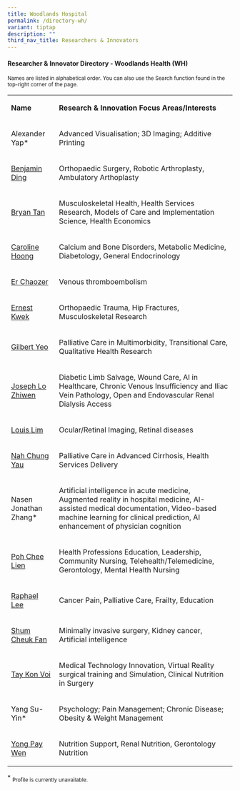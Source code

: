 ```yaml
---
title: Woodlands Hospital
permalink: /directory-wh/
variant: tiptap
description: ""
third_nav_title: Researchers & Innovators
---
```

<h4><strong>Researcher &amp; Innovator Directory - Woodlands Health (WH)</strong></h4>
<p><sup>Names are listed in alphabetical order. You can also use the Search function found in the top-right corner of the page.</sup>
</p>
<p></p>
<table style="minWidth: 50px">
<colgroup>
<col>
<col>
</colgroup>
<tbody>
<tr>
<td rowspan="1" colspan="1">
<p><strong>Name</strong>
</p>
</td>
<td rowspan="1" colspan="1">
<p><strong>Research&nbsp;&amp; Innovation&nbsp;Focus Areas/Interests</strong>
</p>
</td>
</tr>
<tr>
<td rowspan="1" colspan="1">
<p>Alexander Yap*</p>
</td>
<td rowspan="1" colspan="1">
<p>Advanced Visualisation; 3D Imaging; Additive Printing</p>
</td>
</tr>
<tr>
<td rowspan="1" colspan="1">
<p><a href="/files/Researcher Directory/WH/Benjamin_Ding_v1224.pdf" rel="noopener nofollow" target="_blank">Benjamin Ding</a>
</p>
</td>
<td rowspan="1" colspan="1">
<p>Orthopaedic Surgery, Robotic Arthroplasty, Ambulatory Arthoplasty</p>
</td>
</tr>
<tr>
<td rowspan="1" colspan="1">
<p><a href="/files/Researcher Directory/WH/Bryan_Tan_NHG_edited_Jun_2025.pdf" rel="noopener nofollow" target="_blank">Bryan Tan</a>
</p>
</td>
<td rowspan="1" colspan="1">
<p>Musculoskeletal Health, Health Services Research, Models of Care and Implementation
Science, Health Economics</p>
</td>
</tr>
<tr>
<td rowspan="1" colspan="1">
<p><a href="/files/Researcher Directory/WH/Caroline_Hoong_NHG_edited__Jun_2025.pdf" rel="noopener nofollow" target="_blank">Caroline Hoong</a>
</p>
</td>
<td rowspan="1" colspan="1">
<p>Calcium and Bone Disorders, Metabolic Medicine, Diabetology, General Endocrinology</p>
</td>
</tr>
<tr>
<td rowspan="1" colspan="1">
<p><a href="/files/Researcher Directory/WH/Er_Chaozer_NHG_edited__Jun_2025.pdf" rel="noopener nofollow" target="_blank">Er Chaozer</a>
</p>
</td>
<td rowspan="1" colspan="1">
<p>Venous thromboembolism</p>
</td>
</tr>
<tr>
<td rowspan="1" colspan="1">
<p><a href="/files/Researcher Directory/WH/Ernest_Kwek_v1224.pdf" rel="noopener nofollow" target="_blank">Ernest Kwek</a>
</p>
</td>
<td rowspan="1" colspan="1">
<p>Orthopaedic Trauma, Hip Fractures, Musculoskeletal Research</p>
</td>
</tr>
<tr>
<td rowspan="1" colspan="1">
<p><a href="/files/Researcher Directory/WH/Gilbert_Yeo_NHG_edited_Jun_2025.pdf" rel="noopener nofollow" target="_blank">Gilbert Yeo</a>
</p>
</td>
<td rowspan="1" colspan="1">
<p>Palliative Care in Multimorbidity, Transitional Care, Qualitative Health
Research</p>
</td>
</tr>
<tr>
<td rowspan="1" colspan="1">
<p><a href="/files/Researcher Directory/WH/Joseph_Lo_NHG_edited_Jun_2025.pdf" rel="noopener nofollow" target="_blank">Joseph Lo Zhiwen</a>
</p>
</td>
<td rowspan="1" colspan="1">
<p>Diabetic Limb Salvage, Wound Care, AI in Healthcare, Chronic Venous Insufficiency
and Iliac Vein Pathology, Open and Endovascular Renal Dialysis Access&nbsp;</p>
</td>
</tr>
<tr>
<td rowspan="1" colspan="1">
<p><a href="/files/Researcher Directory/WH/Louis_Lim__NHG_edited_Jun_2025.pdf" rel="noopener nofollow" target="_blank">Louis Lim</a>
</p>
</td>
<td rowspan="1" colspan="1">
<p>Ocular/Retinal Imaging, Retinal diseases</p>
</td>
</tr>
<tr>
<td rowspan="1" colspan="1">
<p><a href="/files/Researcher Directory/WH/WHC___Nah_Chung_Yau_v0624.pdf" rel="noopener noreferrer nofollow" target="_blank">Nah Chung Yau</a>
</p>
</td>
<td rowspan="1" colspan="1">
<p>Palliative Care in Advanced Cirrhosis, Health Services Delivery</p>
</td>
</tr>
<tr>
<td rowspan="1" colspan="1">
<p>Nasen Jonathan Zhang*</p>
</td>
<td rowspan="1" colspan="1">
<p>Artificial intelligence in acute medicine, Augmented reality in hospital
medicine, AI-assisted medical documentation, Video-based machine learning
for clinical prediction, AI enhancement of physician cognition</p>
</td>
</tr>
<tr>
<td rowspan="1" colspan="1">
<p><a href="/files/Researcher Directory/WH/WHC___Poh_Chee_Lien_v0624.pdf" rel="noopener noreferrer nofollow" target="_blank">Poh Chee Lien</a>
</p>
</td>
<td rowspan="1" colspan="1">
<p>Health Professions Education, Leadership, Community Nursing, Telehealth/Telemedicine,
Gerontology, Mental Health Nursing</p>
</td>
</tr>
<tr>
<td rowspan="1" colspan="1">
<p><a href="/files/Researcher Directory/WH/WHC___Raphael_Lee_Hsien_Xiong_v1223.pdf" rel="noopener nofollow" target="_blank">Raphael Lee</a>
</p>
</td>
<td rowspan="1" colspan="1">
<p>Cancer Pain, Palliative Care, Frailty, Education</p>
</td>
</tr>
<tr>
<td rowspan="1" colspan="1">
<p><a href="/files/Researcher Directory/WH/Shum_Cheuk_Fan_v1224.pdf" rel="noopener nofollow" target="_blank">Shum Cheuk Fan</a>
</p>
</td>
<td rowspan="1" colspan="1">
<p>Minimally invasive surgery, Kidney cancer, Artificial intelligence</p>
</td>
</tr>
<tr>
<td rowspan="1" colspan="1">
<p><a href="/files/Researcher Directory/WH/WHC___Tay_Kon_Voi_v1223.pdf" rel="noopener noreferrer nofollow" target="_blank">Tay Kon Voi</a>
</p>
</td>
<td rowspan="1" colspan="1">
<p>Medical Technology Innovation, Virtual Reality surgical training and Simulation,
Clinical Nutrition in Surgery</p>
</td>
</tr>
<tr>
<td rowspan="1" colspan="1">
<p>Yang Su-Yin*</p>
</td>
<td rowspan="1" colspan="1">
<p>Psychology; Pain Management; Chronic Disease; Obesity &amp; Weight Management</p>
</td>
</tr>
<tr>
<td rowspan="1" colspan="1">
<p><a href="/files/Researcher Directory/WH/Yong_Pay_Wen_v1224.pdf" rel="noopener nofollow" target="_blank">Yong Pay Wen</a>
</p>
</td>
<td rowspan="1" colspan="1">
<p>Nutrition Support, Renal Nutrition, Gerontology Nutrition</p>
</td>
</tr>
</tbody>
</table>
<p></p>
<p>* <sub>Profile is currently unavailable.</sub>
</p>
<p></p>